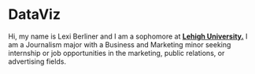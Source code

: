 # DataViz
Hi, my name is Lexi Berliner and I am a sophomore at [**Lehigh University.**](http://www1.lehigh.edu/insidelehigh) I am a Journalism major with a Business and Marketing minor seeking internship or job opportunities in the marketing, public relations, or advertising fields. 
